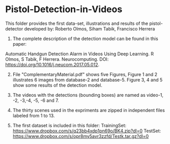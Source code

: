 # Pistol-Detection-in-Videos
This folder provides the first data-set, illustrations and results of the pistol-detector developed by: Roberto Olmos, Siham Tabik, Francisco Herrera

1. The complete description of the detection model can be found in this paper:

Automatic Handgun Detection Alarm in Videos Using Deep Learning. R Olmos, S Tabik, F Herrera.
Neurocomputing. DOI: https://doi.org/10.1016/j.neucom.2017.05.012.

2. File "ComplementaryMaterial.pdf" shows five Figures, Figure 1 and 2 illustrates 6 images from database-2 and database-5. Figure 3, 4 and 5 show some results of the detection model.


3. The videos with the detections (bounding boxes) are named as video-1, -2, -3,-4, -5, -6 and 7.  


4. The thirty scenes used in the expriments are zipped in independent files labeled from 1 to 13.

5. The first dataset is included in this folder:
TrainingSet:
https://www.dropbox.com/s/q23bb4xdp1pn69o/BK4.zip?dl=0
TestSet:
https://www.dropbox.com/s/opr8my5avr3zzfd/Testk.tar.gz?dl=0


